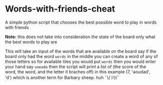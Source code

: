 # Words-with-friends-cheat
A simple python script that chooses the best possible word to play in words with friends

**Note:** this does not take into consideration the state of the board only what the best words to play are

This will take an input of the words that are available on the board say if the board only had the word `words` in the middle you can create a word of any of those letters so for available tiles you would put `words` then you would enter your hand say `uoeada` then the script will print a list of (the score of the word, the word, and the letter it braches off) in this example (7, 'aoudad', 'd') which is another term for Barbary sheep. huh ¯\\_(ツ)_/¯
